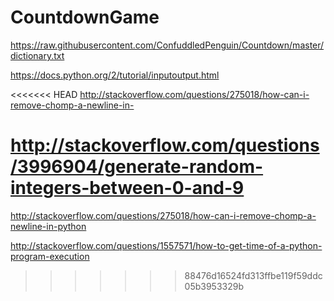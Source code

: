 # CountdownGame

https://raw.githubusercontent.com/ConfuddledPenguin/Countdown/master/dictionary.txt

https://docs.python.org/2/tutorial/inputoutput.html

<<<<<<< HEAD
http://stackoverflow.com/questions/275018/how-can-i-remove-chomp-a-newline-in-

http://stackoverflow.com/questions/3996904/generate-random-integers-between-0-and-9
=======
http://stackoverflow.com/questions/275018/how-can-i-remove-chomp-a-newline-in-python

http://stackoverflow.com/questions/1557571/how-to-get-time-of-a-python-program-execution
>>>>>>> 88476d16524fd313ffbe119f59ddc05b3953329b
